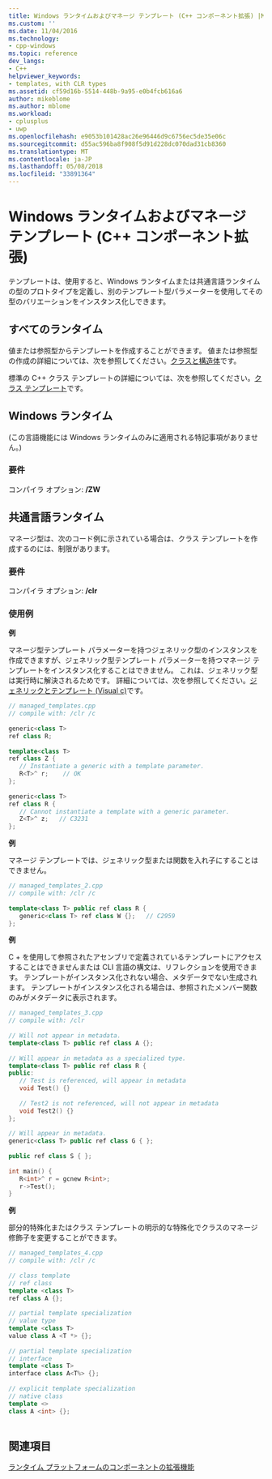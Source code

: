 ```yaml
---
title: Windows ランタイムおよびマネージ テンプレート (C++ コンポーネント拡張) |Microsoft ドキュメント
ms.custom: ''
ms.date: 11/04/2016
ms.technology:
- cpp-windows
ms.topic: reference
dev_langs:
- C++
helpviewer_keywords:
- templates, with CLR types
ms.assetid: cf59d16b-5514-448b-9a95-e0b4fcb616a6
author: mikeblome
ms.author: mblome
ms.workload:
- cplusplus
- uwp
ms.openlocfilehash: e9053b101428ac26e96446d9c6756ec5de35e06c
ms.sourcegitcommit: d55ac596ba8f908f5d91d228dc070dad31cb8360
ms.translationtype: MT
ms.contentlocale: ja-JP
ms.lasthandoff: 05/08/2018
ms.locfileid: "33891364"
---
```

# <a name="windows-runtime-and-managed-templates-c-component-extensions"></a>Windows ランタイムおよびマネージ テンプレート (C++ コンポーネント拡張)
テンプレートは、使用すると、Windows ランタイムまたは共通言語ランタイムの型のプロトタイプを定義し、別のテンプレート型パラメーターを使用してその型のバリエーションをインスタンス化しできます。  
  
## <a name="all-runtimes"></a>すべてのランタイム  
 値または参照型からテンプレートを作成することができます。  値または参照型の作成の詳細については、次を参照してください。[クラスと構造体](../windows/classes-and-structs-cpp-component-extensions.md)です。  
  
 標準の C++ クラス テンプレートの詳細については、次を参照してください。[クラス テンプレート](../cpp/class-templates.md)です。  
  
## <a name="windows-runtime"></a>Windows ランタイム  
 (この言語機能には Windows ランタイムのみに適用される特記事項がありません。)  
  
### <a name="requirements"></a>要件  
 コンパイラ オプション: **/ZW**  
  
## <a name="common-language-runtime"></a>共通言語ランタイム  
 マネージ型は、次のコード例に示されている場合は、クラス テンプレートを作成するのには、制限があります。  
  
### <a name="requirements"></a>要件  
 コンパイラ オプション: **/clr**  
  
### <a name="examples"></a>使用例  
 **例**  
  
 マネージ型テンプレート パラメーターを持つジェネリック型のインスタンスを作成できますが、ジェネリック型テンプレート パラメーターを持つマネージ テンプレートをインスタンス化することはできません。  これは、ジェネリック型は実行時に解決されるためです。  詳細については、次を参照してください。[ジェネリックとテンプレート (Visual c)](../windows/generics-and-templates-visual-cpp.md)です。  
  
```cpp  
// managed_templates.cpp  
// compile with: /clr /c  
  
generic<class T>   
ref class R;   
  
template<class T>   
ref class Z {  
   // Instantiate a generic with a template parameter.  
   R<T>^ r;    // OK  
};  
  
generic<class T>   
ref class R {  
   // Cannot instantiate a template with a generic parameter.  
   Z<T>^ z;   // C3231  
};  
```  
  
 **例**  
  
 マネージ テンプレートでは、ジェネリック型または関数を入れ子にすることはできません。  
  
```cpp  
// managed_templates_2.cpp  
// compile with: /clr /c  
  
template<class T> public ref class R {  
   generic<class T> ref class W {};   // C2959  
};  
```  
  
 **例**  
  
 C + を使用して参照されたアセンブリで定義されているテンプレートにアクセスすることはできませんまたは CLI 言語の構文は、リフレクションを使用できます。  テンプレートがインスタンス化されない場合、メタデータでない生成されます。  テンプレートがインスタンス化される場合は、参照されたメンバー関数のみがメタデータに表示されます。  
  
```cpp  
// managed_templates_3.cpp  
// compile with: /clr  
  
// Will not appear in metadata.  
template<class T> public ref class A {};  
  
// Will appear in metadata as a specialized type.  
template<class T> public ref class R {  
public:  
   // Test is referenced, will appear in metadata  
   void Test() {}  
  
   // Test2 is not referenced, will not appear in metadata  
   void Test2() {}  
};  
  
// Will appear in metadata.  
generic<class T> public ref class G { };  
  
public ref class S { };  
  
int main() {  
   R<int>^ r = gcnew R<int>;  
   r->Test();  
}  
```  
  
 **例**  
  
 部分的特殊化またはクラス テンプレートの明示的な特殊化でクラスのマネージ修飾子を変更することができます。  
  
```cpp  
// managed_templates_4.cpp  
// compile with: /clr /c  
  
// class template  
// ref class  
template <class T>  
ref class A {};  
  
// partial template specialization  
// value type  
template <class T>  
value class A <T *> {};  
  
// partial template specialization  
// interface  
template <class T>   
interface class A<T%> {};  
  
// explicit template specialization  
// native class  
template <>  
class A <int> {};  
  
```  
  
## <a name="see-also"></a>関連項目  
 [ランタイム プラットフォームのコンポーネントの拡張機能](../windows/component-extensions-for-runtime-platforms.md)